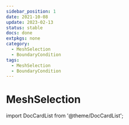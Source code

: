 ```yaml
---
sidebar_position: 1
date: 2021-10-08  
update: 2023-02-13   
status: stable
docs: done
extpkgs: none
category: 
  - MeshSelection
  - BoundaryCondition
tags:
  - MeshSelection
  - BoundaryCondition
---
```


# MeshSelection

import DocCardList from '@theme/DocCardList';

<DocCardList />

